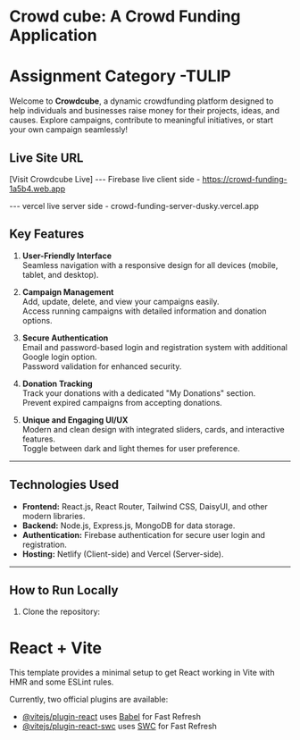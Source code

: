 # **Crowd cube: A Crowd Funding Application**
# **Assignment Category -TULIP**

Welcome to **Crowdcube**, a dynamic crowdfunding platform designed to help individuals and businesses raise money for their projects, ideas, and causes. Explore campaigns, contribute to meaningful initiatives, or start your own campaign seamlessly!

## **Live Site URL**
[Visit Crowdcube Live]
--- Firebase  live client side -  https://crowd-funding-1a5b4.web.app

--- vercel live server side - 
crowd-funding-server-dusky.vercel.app

## **Key Features**

1. **User-Friendly Interface**  
   Seamless navigation with a responsive design for all devices (mobile, tablet, and desktop).  

2. **Campaign Management**  
   Add, update, delete, and view your campaigns easily.  
   Access running campaigns with detailed information and donation options.

3. **Secure Authentication**  
   Email and password-based login and registration system with additional Google login option.  
   Password validation for enhanced security.  

4. **Donation Tracking**  
   Track your donations with a dedicated "My Donations" section.  
   Prevent expired campaigns from accepting donations.

5. **Unique and Engaging UI/UX**  
   Modern and clean design with integrated sliders, cards, and interactive features.  
   Toggle between dark and light themes for user preference.

---

## **Technologies Used**

- **Frontend:** React.js, React Router, Tailwind CSS, DaisyUI, and other modern libraries.  
- **Backend:** Node.js, Express.js, MongoDB for data storage.  
- **Authentication:** Firebase authentication for secure user login and registration.  
- **Hosting:** Netlify (Client-side) and Vercel (Server-side).  

---

## **How to Run Locally**

1. Clone the repository:  
   











# React + Vite

This template provides a minimal setup to get React working in Vite with HMR and some ESLint rules.

Currently, two official plugins are available:

- [@vitejs/plugin-react](https://github.com/vitejs/vite-plugin-react/blob/main/packages/plugin-react/README.md) uses [Babel](https://babeljs.io/) for Fast Refresh
- [@vitejs/plugin-react-swc](https://github.com/vitejs/vite-plugin-react-swc) uses [SWC](https://swc.rs/) for Fast Refresh
